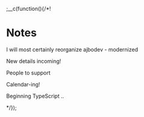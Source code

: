 
;__c(function(){/*!

# Notes

I will most certainly reorganize ajbodev - modernized

New details incoming!

People to support

Calendar-ing!

Beginning TypeScript ..

[//]: # (@~|[content]|~@)

*/});
